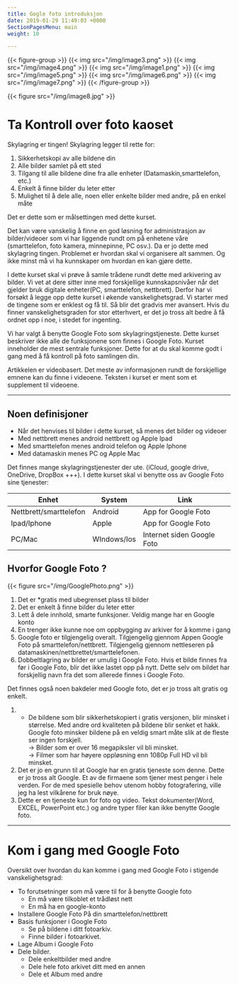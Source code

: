 ```yaml
---
title: Gogle foto introduksjon
date: 2019-01-29 11:49:03 +0000
SectionPagesMenu: main
weight: 10

---
```

{{< figure-group >}}
{{< img src="/img/image3.png" >}}
{{< img src="/img/image4.png" >}}
{{< img src="/img/image1.png" >}}
{{< img src="/img/image5.png" >}}
{{< img src="/img/image6.png" >}}
{{< img src="/img/image7.png" >}}
{{< /figure-group >}}

{{< figure src="/img/image8.jpg" >}}

# Ta Kontroll over foto kaoset

Skylagring er tingen! Skylagring legger til rette for:

1. Sikkerhetskopi av alle bildene din
2. Alle bilder samlet på ett sted
3. Tilgang til alle bildene dine fra alle enheter (Datamaskin,smarttelefon, etc.)
4. Enkelt å finne bilder du leter etter
5. Mulighet til å dele alle, noen eller enkelte bilder med andre, på en enkel måte

Det er dette som er målsettingen med dette kurset.

Det kan være vanskelig å finne en god løsning for administrasjon av bilder/videoer som vi har liggende rundt om på enhetene våre (smarttelefon, foto kamera, minnepinne, PC osv.). Da er jo dette med skylagring tingen. Problemet er hvordan skal vi organisere alt sammen. Og ikke minst må vi ha kunnskaper om hvordan en kan gjøre dette.

I dette kurset skal vi prøve å samle trådene rundt dette med arkivering av bilder. Vi vet at dere sitter inne med forskjellige kunnskapsnivåer når det gjelder bruk digitale enheter(PC, smarttelefon, nettbrett). Derfor har vi forsøkt å legge opp dette kurset i økende vanskelighetsgrad. Vi starter med de tingene som er enklest og få til. Så blir det gradvis mer avansert. Hvis du finner vanskelighetsgraden for stor etterhvert, er det jo tross alt bedre å få ordnet opp i noe, i stedet for ingenting.

Vi har valgt å benytte Google Foto som skylagringstjeneste. Dette kurset beskriver ikke alle de funksjonene som finnes i Google Foto. Kurset inneholder de mest sentrale funksjoner. Dette for at du skal komme godt i gang med å få kontroll på foto samlingen din.

Artikkelen er videobasert. Det meste av informasjonen rundt de forskjellige emnene kan du finne i videoene. Teksten i kurset er ment som et supplement til videoene.

***

## Noen definisjoner

* Når det henvises til bilder i dette kurset, så menes det bilder og videoer
* Med nettbrett menes android nettbrett og Apple Ipad
* Med smarttelefon menes android telefon og Apple Iphone
* Med datamaskin menes PC og Apple Mac

Det finnes mange skylagringstjenester der ute. (iCloud, google drive, OneDrive, DropBox +++). I dette kurset skal vi benytte oss av Google Foto sine tjenester:

| Enhet | System| Link |
| ------------- |-------------| -----|
| Nettbrett/smarttelefon | Android | App for Google Foto |
| Ipad/Iphone | Apple | App for Google Foto |
| PC/Mac | WIndows/Ios | Internet siden Google Foto |


## Hvorfor Google Foto ?

{{< figure src="/img/GooglePhoto.png" >}}

1. Det er *gratis med ubegrenset plass til bilder
2. Det er enkelt å finne bilder du leter etter
3. Lett å dele innhold, smarte funksjoner. Veldig mange har en Google konto
4. En trenger ikke kunne noe om oppbygging av arkiver for å komme i gang
5. Google foto er tilgjengelig overalt. Tilgjengelig gjennom Appen Google Foto på smarttelefon/nettbrett. Tilgjengelig gjennom nettleseren på datamaskinen/nettbrettet/smarttelefonen.
6. Dobbeltlagring av bilder er umulig i Google Foto. Hvis et bilde finnes fra før i Google Foto, blir det ikke lastet opp på nytt. Dette selv om bildet har forskjellig navn fra det som allerede finnes i Google Foto.

Det finnes også noen bakdeler med Google foto, det er jo tross alt gratis og enkelt.

1. 
   * De bildene som blir sikkerhetskopiert i gratis versjonen, blir minsket i størrelse. Med andre ord kvaliteten på bildene blir senket et hakk. Google foto minsker bildene på en veldig smart måte slik at de fleste ser ingen forskjell.   
     → Bilder som er over 16 megapiksler vil bli minsket.   
     → Filmer som har høyere oppløsning enn 1080p Full HD vil bli minsket.
2. Det er jo en grunn til at Google har en gratis tjeneste som denne. Dette er jo tross alt Google. Et av de firmaene som tjener mest penger i hele verden. For de med spesielle behov utenom hobby fotografering, ville jeg ha lest vilkårene for bruk nøye.
3. Dette er en tjeneste kun for foto og video. Tekst dokumenter(Word, EXCEL, PowerPoint etc.) og andre typer filer kan ikke benytte Google foto.

***

# Kom i gang med Google Foto

Oversikt over hvordan du kan komme i gang med Google Foto i stigende vanskelighetsgrad:

* To forutsetninger som må være til for å benytte Google foto
  * En må være tilkoblet et trådløst nett
  * En må ha en google-konto
* Installere Google Foto På din smarttelefon/nettbrett
* Basis funksjoner i Google Foto
  * Se på bildene i ditt fotoarkiv.
  * Finne bilder i fotoarkivet.
* Lage Album i Google Foto
* Dele bilder.
  * Dele enkeltbilder med andre
  * Dele hele foto arkivet ditt med en annen
  * Dele et Album med andre

<!-- Docs to Markdown version 1.0β14 -->